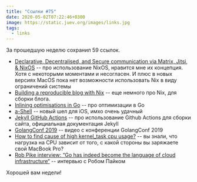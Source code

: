 ```yaml
---
title: "Ссылки #75"
date: 2020-05-02T07:22:46+0300
image: https://static.juev.org/images/links.jpg
tags:
  - links
---
```

За прошедшую неделю сохранил 59 ссылок.

* [Declarative, Decentralised, and Secure communication via Matrix, Jitsi, & NixOS](https://kaushikc.org/posts/matrix-jitsi-nixos.html) -- про использование NixOS, нравится мне их концепция. Хотя с некоторыми моментами и несогласен. И плюс в новых версиях MacOS пока нет возможности использовать Nix в виду ограничений системы
* [Building a reproducible blog with Nix](https://blog.ysndr.de/posts/internals/2020-04-10-built-with-nix/) -- еще немного про Nix, для сборки блога.
* [Inlining optimisations in Go](https://dave.cheney.net/2020/04/25/inlining-optimisations-in-go) -- про оптимизации в Go
* [a-Shell](https://holzschu.github.io/a-Shell_iOS/) -- новый шел для iOS, имхо очень удачный
* [Jekyll GitHub Actions](https://jekyllrb.com/docs/continuous-integration/github-actions/) -- про использование Github Actions для сборки сайта, официальная документация Jekyll
* [GolangConf 2019](https://www.youtube.com/playlist?list=PL4jag8ijtDPwmF-BRtOrCvhlHSGW3l9D3) -- видео с конференции GolangConf 2019
* [How to find cause of high kernel_task cpu usage?](https://apple.stackexchange.com/questions/363337/how-to-find-cause-of-high-kernel-task-cpu-usage/363933) -- вы знали, что нагрузка на CPU зависит от того, с какой стороны вы заряжаете свой MacBook Pro?
* [Rob Pike interview: “Go has indeed become the language of cloud infrastructure“](https://evrone.com/rob-pike-interview) -- интервью с Робом Пайком

Хорошей вам недели!
